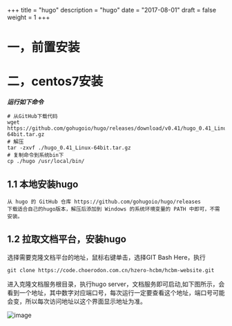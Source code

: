 +++
title = "hugo"
description = "hugo"
date = "2017-08-01"
draft = false
weight = 1
+++

# 一，前置安装

# 二，centos7安装

***运行如下命令***  

```
# 从GitHub下载代码
wget https://github.com/gohugoio/hugo/releases/download/v0.41/hugo_0.41_Linux-64bit.tar.gz
# 解压
tar -zxvf ./hugo_0.41_Linux-64bit.tar.gz
# 复制命令到系统bin下
cp ./hugo /usr/local/bin/

```

## 1.1 本地安装hugo

```
从 hugo 的 GitHub 仓库 https://github.com/gohugoio/hugo/releases 
下载适合自己的hugo版本，解压后添加到 Windows 的系统环境变量的 PATH 中即可，不需安装。

```
## 1.2 拉取文档平台，安装hugo
选择需要克隆文档平台的地址，鼠标右键单击，选择GIT Bash Here，执行 
```
git clone https://code.choerodon.com.cn/hzero-hcbm/hcbm-website.git 
```
进入克隆文档服务根目录，执行hugo server，文档服务即可启动,如下图所示，会看到一个地址，其中数字对应端口号，每次运行一定要查看这个地址，端口号可能会变，所以每次访问地址以这个界面显示地址为准。

![image](/img/docs/deploy/jar/images/hugo01.png)
